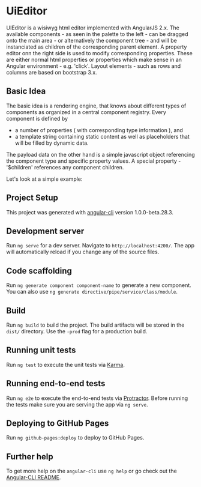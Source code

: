 # UiEditor

UIEditor is a wisiwyg html editor implemented with AngularJS 2.x. The available components - as seen in the palette to the left - can be dragged onto the main area - or alternatively the component tree - and will be instanciated as children of the corresponding parent element. A property editor onn the right side is used to modify corresponding properties. These are either normal html properties or properties which make sense in an Angular environment - e.g. 'click'.
Layout elements - such as rows and columns  are based on bootstrap 3.x.

## Basic Idea

The basic idea is a rendering engine, that knows about different types of components as organized in a central component registry. Every component is defined by
* a number of properties ( with corresponding type information ), and
* a template string containing static content as well as placeholders that will be filled by dynamic data.

The payload data on the other hand is a simple javascript object referencing the component type and specific property values.
A special property - '$children' references any component children.

Let's look at a simple example:

## Project Setup
This project was generated with [angular-cli](https://github.com/angular/angular-cli) version 1.0.0-beta.28.3.

## Development server
Run `ng serve` for a dev server. Navigate to `http://localhost:4200/`. The app will automatically reload if you change any of the source files.

## Code scaffolding

Run `ng generate component component-name` to generate a new component. You can also use `ng generate directive/pipe/service/class/module`.

## Build

Run `ng build` to build the project. The build artifacts will be stored in the `dist/` directory. Use the `-prod` flag for a production build.

## Running unit tests

Run `ng test` to execute the unit tests via [Karma](https://karma-runner.github.io).

## Running end-to-end tests

Run `ng e2e` to execute the end-to-end tests via [Protractor](http://www.protractortest.org/).
Before running the tests make sure you are serving the app via `ng serve`.

## Deploying to GitHub Pages

Run `ng github-pages:deploy` to deploy to GitHub Pages.

## Further help

To get more help on the `angular-cli` use `ng help` or go check out the [Angular-CLI README](https://github.com/angular/angular-cli/blob/master/README.md).
